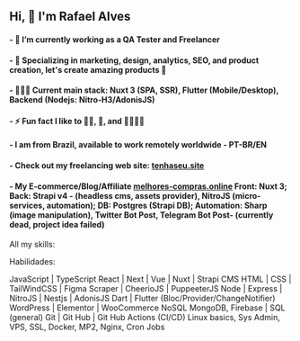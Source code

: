 ## Hi, 👋 I'm Rafael Alves 

#### - 🔭 I’m currently working as a QA Tester and Freelancer
#### - 🌱 Specializing in marketing, design, analytics, SEO, and product creation, let's create amazing products 🚀
#### - 👷🏽‍♂️ Current main stack: Nuxt 3 (SPA, SSR), Flutter (Mobile/Desktop), Backend (Nodejs: Nitro-H3/AdonisJS)
#### - ⚡ Fun fact I like to 💪🏽, 🎸, and 👨🏽‍🍳🥖

#### - I am from Brazil, available to work remotely worldwide - PT-BR/EN

#### - Check out my freelancing web site: [tenhaseu.site](http://tenhaseu.site)

#### - My E-commerce/Blog/Affiliate [melhores-compras.online](http://www.melhores-compras.online) Front: Nuxt 3; Back: Strapi v4 - (headless cms, assets provider), NitroJS (micro-services, automation); DB: Postgres (Strapi DB); Automation: Sharp (image manipulation), Twitter Bot Post, Telegram Bot Post- (currently dead, project idea failed) 

All my skills:

Habilidades:

JavaScript | TypeScript
React | Next | Vue | Nuxt | Strapi CMS
HTML | CSS | TailWindCSS | Figma
Scraper | CheerioJS | PuppeeterJS
Node | Express | NitroJS | Nestjs | AdonisJS
Dart | Flutter (Bloc/Provider/ChangeNotifier)
WordPress | Elementor | WooCommerce
NoSQL MongoDB, Firebase | SQL (general)
Git | Git Hub | Git Hub Actions (CI/CD)
Linux basics, Sys Admin, VPS, SSL, Docker, MP2, Nginx, Cron Jobs 
